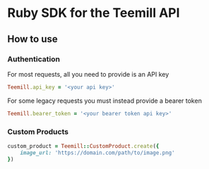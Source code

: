 # Ruby SDK for the Teemill API

## How to use

### Authentication

For most requests, all you need to provide is an API key

```ruby
Teemill.api_key = '<your api key>'
```

For some legacy requests you must instead provide a bearer token

```ruby
Teemill.bearer_token = '<your bearer token api key>'
```

### Custom Products

```ruby
custom_product = Teemill::CustomProduct.create({
    image_url: 'https://domain.com/path/to/image.png'
})
```
